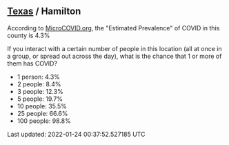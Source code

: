 
## [Texas](/united-states/texas) / Hamilton

According to [MicroCOVID.org](http://microcovid.org),
the "Estimated Prevalence" of COVID in this county is 4.3%

If you interact with a certain number of people in this location
(all at once in a group, or spread out across the day), what is the chance that
1 or more of them has COVID?

- 1 person: 4.3%
- 2 people: 8.4%
- 3 people: 12.3%
- 5 people: 19.7%
- 10 people: 35.5%
- 25 people: 66.6%
- 100 people: 98.8%

Last updated: 2022-01-24 00:37:52.527185 UTC

